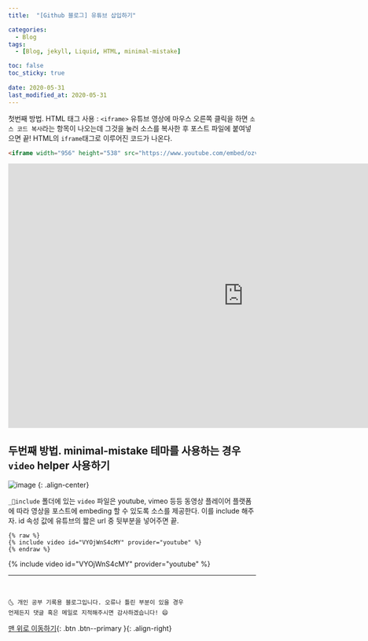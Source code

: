 ```yaml
---
title:  "[Github 블로그] 유튜브 삽입하기" 

categories:
  - Blog
tags:
  - [Blog, jekyll, Liquid, HTML, minimal-mistake]

toc: false
toc_sticky: true
 
date: 2020-05-31
last_modified_at: 2020-05-31
---
```


첫번째 방법. HTML 태그 사용 : `<iframe>`
유튜브 영상에 마우스 오른쪽 클릭을 하면 `소스 코드 복사`라는 항목이 나오는데 그것을 눌러 소스를 복사한 후 포스트 파일에 붙여넣으면 끝! HTML의 `iframe`태그로 이루어진 코드가 나온다.

```html
<iframe width="956" height="538" src="https://www.youtube.com/embed/ozv4q2ov3Mk" frameborder="0" allow="accelerometer; autoplay; encrypted-media; gyroscope; picture-in-picture" allowfullscreen></iframe>
```

<iframe width="956" height="538" src="https://www.youtube.com/embed/ozv4q2ov3Mk" frameborder="0" allow="accelerometer; autoplay; encrypted-media; gyroscope; picture-in-picture" allowfullscreen></iframe>

<br>

## 두번째 방법. minimal-mistake 테마를 사용하는 경우 `video` helper 사용하기

![image](https://user-images.githubusercontent.com/42318591/83341680-2c421d00-a321-11ea-9869-a7f720ef2ccf.png)
{: .align-center}

`_📁include` 폴더에 있는 `video` 파일은 youtube, vimeo 등등 동영상 플레이어 플랫폼에 따라 영상을 포스트에 embeding 할 수 있도록 소스를 제공한다. 이를 include 해주자. id 속성 값에 유튜브의 짧은 url 중 뒷부분을 넣어주면 끝.

```
{% raw %}
{% include video id="VYOjWnS4cMY" provider="youtube" %}
{% endraw %}
```

{% include video id="VYOjWnS4cMY" provider="youtube" %}

***
<br>

    🌜 개인 공부 기록용 블로그입니다. 오류나 틀린 부분이 있을 경우 
    언제든지 댓글 혹은 메일로 지적해주시면 감사하겠습니다! 😄

[맨 위로 이동하기](#){: .btn .btn--primary }{: .align-right}